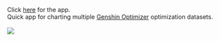 Click [here](https://peacerekam.github.io/) for the app.
<br>
Quick app for charting multiple [Genshin Optimizer](https://frzyc.github.io/genshin-optimizer/) optimization datasets.
<br><br>
<img src="https://i.imgur.com/MtJVOi1.png">
